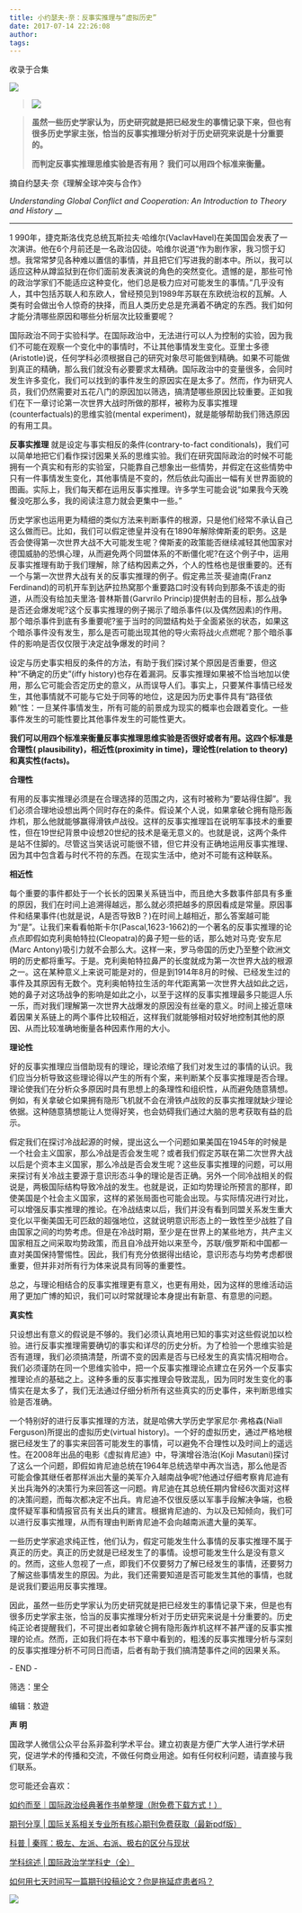 ```yaml
---
title: 小约瑟夫·奈：反事实推理与“虚拟历史”
date: 2017-07-14 22:26:08
author: 
tags: 
---
```



收录于合集

![](/images/4128/2.png)

  

> ![](/images/4128/3.jpeg)
>
>  
>

> **虽然一些历史学家认为，历史研究就是把已经发生的事情记录下来，但也有很多历史学家主张，恰当的反事实推理分析对于历史研究来说是十分重要的。**
>
>  
>
>
>  **而判定反事实推理思维实验是否有用？ 我们可以用四个标准来衡量。**

  

  

摘自约瑟夫·奈《理解全球冲突与合作》  

 _Understanding Global Conflict and Cooperation: An Introduction to Theory and
History_ __

  

 ****

1
990年，捷克斯洛伐克总统瓦斯拉夫·哈维尔(VaclavHavel)在美国国会发表了一次演讲。他在6个月前还是一名政治囚徒。哈维尔说道“作为剧作家，我习惯于幻想。我常常梦见各种难以置信的事情，并且把它们写进我的剧本中。所以，我可以适应这种从蹲监狱到在你们面前发表演说的角色的突然变化。遗憾的是，那些可怜的政治学家们不能适应这种变化，他们总是极力应对可能发生的事情。”几乎没有人，其中包括苏联人和东欧人，曾经预见到1989年苏联在东欧统治权的瓦解。人类有时会做出令人惊奇的抉择，而且人类历史总是充满着不确定的东西。我们如何才能分清哪些原因和哪些分析层次比较重要呢？

  

国际政治不同于实验科学。在国际政治中，无法进行可以人为控制的实验，因为我们不可能在观察一个变化中的事情时，不让其他事情发生变化。亚里士多德(Aristotle)说，任何学科必须根据自己的研究对象尽可能做到精确。如果不可能做到真正的精确，那么我们就没有必要要求太精确。国际政治中的变量很多，会同时发生许多变化，我们可以找到的事件发生的原因实在是太多了。然而，作为研究人员，我们仍然需要对五花八门的原因加以筛选，搞清楚哪些原因比较重要。正如我们在下一章讨论第一次世界大战时所做的那样，被称为反事实推理(counterfactuals)的思维实验(mental
experiment)，就是能够帮助我们筛选原因的有用工具。

  

 **反事实推理** 就是设定与事实相反的条件(contrary-to-fact
conditionals)，我们可以简单地把它们看作探讨因果关系的思维实验。我们在研究国际政治的时候不可能拥有一个真实和有形的实验室，只能靠自己想象出一些情势，并假定在这些情势中只有一件事情发生变化，其他事情是不变的，然后依此勾画出一幅有关世界面貌的图画。实际上，我们每天都在运用反事实推理。许多学生可能会说“如果我今天晚餐没吃那么多，我的阅读注意力就会更集中一些。”

  

历史学家也运用更为精细的类似方法来判断事件的根源，只是他们经常不承认自己这么做而已。比如，我们可以假定徳皇并没有在1890年解除俾斯麦的职务。这是否会使得第一次世界大战不大可能发生呢？俾斯麦的政策能否继续减轻其他国家对德国威胁的恐惧心理，从而避免两个同盟体系的不断僵化呢?在这个例子中，运用反事实推理有助于我们理解，除了结构因素之外，个人的性格也是很重要的。还有一个与第一次世界大战有关的反事实推理的例子。假定弗兰茨·斐迪南(Franz
Ferdinand)的司机开车到达萨拉热窝那个重要路口时没有转向到那条不该走的街道，从而没有给加夫里洛·普林斯普(Garvrilo
Princip)提供射击的目标，那么战争是否还会爆发呢?这个反事实推理的例子揭示了暗杀事件(以及偶然因素)的作用。那个暗杀事件到底有多重要呢?鉴于当时的同盟结构处于全面紧张的状态，如果这个暗杀事件没有发生，那么是否可能出现其他的导火索将战火点燃呢？那个暗杀事件的影响是否仅仅限于决定战争爆发的时间？

  

设定与历史事实相反的条件的方法，有助于我们探讨某个原因是否重要，但这种“不确定的历史”(iffy
history)也存在着漏洞。反事实推理如果被不恰当地加以使用，那么它可能会否定历史的意义，从而误导人们。事实上，只要某件事情已经发生，其他事情就不可能与它处于同等的地位，这是因为历史事件具有“路径依赖”性：一旦某件事情发生，所有可能的前景成为现实的概率也会跟着变化。一些事件发生的可能性要比其他事件发生的可能性更大。

  

 **我们可以用四个标准来衡量反事实推理思维实验是否很好或者有用。这四个标准是合理性( plausibility)，相近性(proximity in
time)，理论性(relation to theory)和真实性(facts)。**

  

 **合理性**

  

有用的反事实推理必须是在合理选择的范围之内，这有时被称为“要站得住脚”。我们必须合理地设想出两个同时存在的条件。假设某个人说，如果拿破仑拥有隐形轰炸机，那么他就能够赢得滑铁卢战役。这样的反事实推理旨在说明军事技术的重要性，但在19世纪背景中设想20世纪的技术是毫无意义的。也就是说，这两个条件是站不住脚的。尽管这当笑话说可能很不错，但它井没有正确地运用反事实推理、因为其中包含着与时代不符的东西。在现实生活中，绝对不可能有这种联系。

  

 **相近性**

  

每个重要的事件都处于一个长长的因果关系链当中，而且绝大多数事件部具有多重的原因，我们在时间上追溯得越远，那么就必须把越多的原因看成是常量。原因事件和结果事件(也就是说，A是否导致B？)在时间上越相近，那么答案越可能为“是”。让我们来看看帕斯卡尔(Pascal,1623-1662)的一个著名的反事实推理的论点点即假如克利奥帕特拉(Cleopatra)的鼻子短一些的话，那么她对马克·安东尼(Marc
Antony)吸引力就不会那么大。这样一来，罗马帝国的历史乃至整个欧洲文明的历史都将重写。于是。克利奥帕特拉鼻严的长度就成为第一次世界大战的根源之一。这在某种意义上来说可能是对的，但是到1914年8月的时候、已经发生过的事件及其原因有无数个。克利奥帕特拉生活的年代距离第一次世界大战如此之远，她的鼻子对这场战争的影响是如此之小，以至于这样的反事实推理最多只能逗人乐一乐，而对我们理解第一次世界大战爆发的原因没有丝毫的意义。时间上接近意味着因果关系链上的两个事件比较相近，这样我们就能够相对较好地控制其他的原因、从而比较准确地衡量各种因素作用的大小。

  

 **理论性**

  

好的反事实推理应当借助现有的理论，理论浓缩了我们对发生过的事情的认识。我们应当分析导致这些理论得以产生的所有个案，来判断某个反事实推理是否合理。理论使我们在分析众多原因时具有思想上的条理性和组织性，从而避免随意猜想。例如，有关拿破仑如果拥有隐形飞机就不会在滑铁卢战败的反事实推理就缺少理论依据。这种随意猜想能让人觉得好笑，也会妨碍我们通过大脑的思考获取有益的启示。

  

假定我们在探讨冷战起源的时候，提出这么一个问题如果美国在1945年的时候是一个社会主义国家，那么冷战是否会发生呢？或者我们假定苏联在第二次世界大战以后是个资本主义国家，那么冷战是否会发生呢？这些反事实推理的问题，可以用来探讨有关冷战主要源于意识形态斗争的理论是否正确。另外一个同冷战相关的假说是，两极国际结构导致冷战的发生。也就是说，正如均势理论所预言的那样，即使美国是个社会主义国家，这样的紧张局面也可能会出现。与实际情况进行对比，可以增强反事实推理的推论。在冷战结束以后，我们并没有看到同盟关系发生重大变化以平衡美国无可匹敌的超强地位，这就说明意识形态上的一致性至少战胜了自由国家之间的均势考虑。但是在冷战时期，至少是在世界上的某些地方，共产主义国家相互之间采取均势政策，而且自冷战开始以来至今，苏联/俄罗斯和中国都一直对美国保持警惕性。因此，我们有充分依据得出结论，意识形态与均势考虑都很重要，但并非对所有行为体来说具有同等的重要性。

  

总之，与理论相结合的反事实推理更有意义，也更有用处，因为这样的思维活动运用了更加广博的知识，我们可以时常就理论本身提出有新意、有意思的问题。

  

 **真实性**

  

只设想出有意义的假说是不够的。我们必须认真地用已知的事实对这些假说加以检验。进行反事实推理需要确切的事实和详尽的历史分析。为了检验一个思维实验是否有道理，我们必须搞清楚，所谓不变的因素是否与已经发生的真实情况相吻合。我们必须谨防在同一个思维实验中，把一个反事实推理论点建立在另外一个反事实推理论点的基础之上。这种多重的反事实推理会导致混乱，因为同时发生变化的事情实在是太多了，我们无法通过仔细分析所有这些真实的历史事件，来判断思维实验是否准确。

  

一个特别好的进行反事实推理的方法，就是哈佛大学历史学家尼尔·弗格森(Niall Ferguson)所提出的虚拟历史(virtual
history)。一个好的虚拟历史，通过严格地根据已经发生了的事实来回答可能发生的事情，可以避免不合理性以及时间上的遥远性。在2008年出品的电影《虚拟肯尼迪》中，导演增谷浩治(Koji
Masutani)探讨了这么一个问题，即假如肯尼迪总统在1964年总统选举中再次当选，那么他是否可能会像其继任者那样派出大量的美军介入越南战争呢?他通过仔细考察肯尼迪有关出兵海外的决策行为来回答这一问题。肯尼迪在其总统任期内曾经6次面对这样的决策问题，而每次都决定不出兵。肯尼迪不仅很反感以军事手段解决争端，也极度怀疑军事和情报官员有关出兵的建言。根据肯尼迪的、为以及已知倾向，我们可以进行反事实推理，从而有理由判断肯尼迪不会向越南派遣大量的美军。

  

一些历史学家追求纯正性，他们认为，假定可能发生什么事情的反事实推理不属于真正的历史。真正的历史就是已经发生了的事情。设想可能发生什么是没有意义的。然而，这些人忽视了一点，即我们不仅要努力了解已经发生的事情，还要努力了解这些事情发生的原因。为此，我们还需要知道是否可能发生其他的事情，也就是说我们要运用反事实推理。

  

因此，虽然一些历史学家认为历史研究就是把已经发生的事情记录下来，但是也有很多历史学家主张，恰当的反事实推理分析对于历史研究来说是十分重要的。历史纯正论者提醒我们，不可提出者如拿破仑拥有隐形轰炸机这样不甚严谨的反事实推理的论点。然而，正如我们将在本书下章中看到的，粗浅的反事实推理分析与深刻的反事实推理分析不可同日而语，后者有助于我们搞清楚事件之间的因果关系。

  

  

\- END -  

  

筛选：里仝

编辑：敖遊

  

 **声 明**

国政学人微信公众平台系非盈利学术平台。建立初衷是方便广大学人进行学术研究，促进学术的传播和交流，不做任何商业用途。如有任何权利问题，请直接与我们联系。

  

  

您可能还会喜欢：

[如约而至｜国际政治经典著作书单整理（附免费下载方式！）](http://mp.weixin.qq.com/s?__biz=MzI3MTYzMzE5Mw==&mid=2247484056&idx=4&sn=23e11c3222678a1409b173359f85dcb6&scene=21#wechat_redirect)

[期刊分享 |
国际关系相关专业所有核心期刊免费获取（最新pdf版）](http://mp.weixin.qq.com/s?__biz=MzI3MTYzMzE5Mw==&mid=2247484056&idx=4&sn=23e11c3222678a1409b173359f85dcb6&scene=21#wechat_redirect)[  
](http://mp.weixin.qq.com/s?__biz=MzI3MTYzMzE5Mw==&mid=2247484129&idx=1&sn=b4819efcf421a202fe5000359d0ef690&scene=21#wechat_redirect)

[科普 |
秦晖：极左、左派、右派、极右的区分与现状](http://mp.weixin.qq.com/s?__biz=MzI3MTYzMzE5Mw==&mid=2247483961&idx=2&sn=5e1bb06e2f8d246383f9e8174ea0076c&scene=21#wechat_redirect)

[学科综述 |
国际政治学学科史（全）](https://mp.weixin.qq.com/s?__biz=MzI3MTYzMzE5Mw==&mid=2247484151&idx=2&sn=beceb344e95a48a15efc15ce307797f0&scene=21#wechat_redirect)

[如何用七天时间写一篇期刊投稿论文？你是拖延症患者吗？](https://mp.weixin.qq.com/s?__biz=MzI3MTYzMzE5Mw==&mid=2247484151&idx=2&sn=beceb344e95a48a15efc15ce307797f0&scene=21#wechat_redirect)

  

![](/images/4128/4.png)


